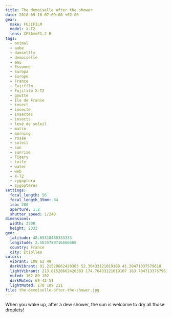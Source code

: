 ```yaml
---
title: The demoiselle after the shower
date: 2018-09-16 07:09:00 +02:00
gear:
  make: FUJIFILM
  model: X-T2
  lens: XF56mmF1.2 R
tags:
  - animal
  - aube
  - damselfly
  - demoiselle
  - eau
  - Essonne
  - Europa
  - Europe
  - France
  - Fujifilm
  - Fujifilm X-T2
  - goutte
  - Ile de France
  - insect
  - insecte
  - Insectes
  - insects
  - levé de soleil
  - matin
  - morning
  - rosée
  - soleil
  - sun
  - sunrise
  - Tigery
  - toile
  - water
  - web
  - X-T2
  - zygoptera
  - zygoptères
settings:
  focal_length: 56
  focal_length_35mm: 84
  iso: 200
  aperture: 1.2
  shutter_speed: 1/240
dimensions:
  width: 3500
  height: 2333
geo:
  latitude: 48.65318480333333
  longitude: 2.5035789716666668
  country: France
  city: Étiolles
colors:
  vibrant: 108 62 49
  darkVibrant: 91.21528662420383 52.36433121019108 41.38471337579618
  lightVibrant: 213.61528662420383 174.76433121019107 163.78471337579617
  muted: 162 89 102
  darkMuted: 69 42 51
  lightMuted: 178 189 211
file: the-demoiselle-after-the-shower.jpg
---
```


When you wake up, after a dew shower, the sun is welcome to dry all those droplets!
